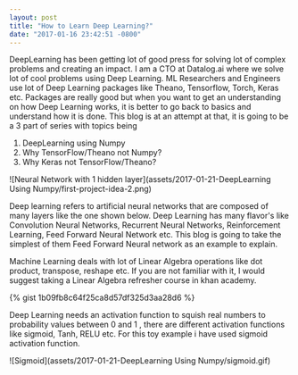 ```yaml
---
layout: post
title: "How to Learn Deep Learning?"
date: "2017-01-16 23:42:51 -0800"
---
```


DeepLearning has been getting lot of good press for solving lot of complex problems and creating an impact. I am a CTO at Datalog.ai where we solve lot of cool problems using Deep Learning. ML Researchers and Engineers use lot of Deep Learning packages like Theano, Tensorflow, Torch, Keras etc. Packages are really good but when you want to get an understanding on how Deep Learning works, it is better to go back to basics and understand how it is done. This blog is at an attempt at that, it is going to be a 3 part of series with topics being

1. DeepLearning using Numpy
2. Why TensorFlow/Theano not Numpy?
3. Why Keras not TensorFlow/Theano?

![Neural Network with 1 hidden layer](assets/2017-01-21-DeepLearning Using Numpy/first-project-idea-2.png)

Deep learning refers to artificial neural networks that are composed of many layers like the one shown below. Deep Learning has many flavor's like Convolution Neural Networks, Recurrent Neural Networks, Reinforcement Learning, Feed Forward Neural Network etc. This blog is going to take the simplest of them Feed Forward Neural network as an example to explain.

Machine Learning deals with lot of Linear Algebra operations like dot product, transpose, reshape etc. If you are not familiar with it, I would suggest taking a Linear Algebra refresher course in khan academy.

{% gist 1b09fb8c64f25ca8d57df325d3aa28d6 %}

Deep Learning needs an activation function to squish real numbers to probability values between 0 and 1 , there are different activation functions like sigmoid, Tanh, RELU etc. For this toy example i have used sigmoid activation function.

![Sigmoid](assets/2017-01-21-DeepLearning Using Numpy/sigmoid.gif)
